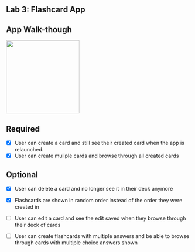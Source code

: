 ## Lab 3: Flashcard App

## App Walk-though

<img src="https://user-images.githubusercontent.com/83052527/160246206-4310a597-96a9-44f3-b0c0-e9c36494f8fa.gif" width=200><br>

## Required

- [x] User can create a card and still see their created card when the app is relaunched.
- [x] User can create muliple cards and browse through all created cards

## Optional
- [x] User can delete a card and no longer see it in their deck anymore
- [x] Flashcards are shown in random order instead of the order they were created in
- [ ] User can edit a card and see the edit saved when they browse through their deck of cards
- [ ] User can create flashcards with multiple answers and be able to browse through cards with multiple choice answers shown

